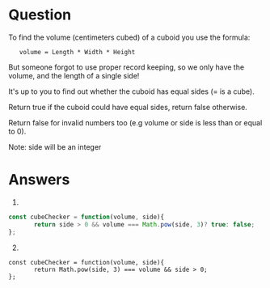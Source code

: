 # Question 
To find the volume (centimeters cubed) of a cuboid you use the formula:

       volume = Length * Width * Height

But someone forgot to use proper record keeping, so we only have the volume, and the length of a single side!

It's up to you to find out whether the cuboid has equal sides (= is a cube).

Return true if the cuboid could have equal sides, return false otherwise.

Return false for invalid numbers too (e.g volume or side is less than or equal to 0).

Note: side will be an integer

# Answers
1.
``` javascript 
const cubeChecker = function(volume, side){
       return side > 0 && volume === Math.pow(side, 3)? true: false;
};
```
2.
``` javasript
const cubeChecker = function(volume, side){
       return Math.pow(side, 3) === volume && side > 0;
};
```
